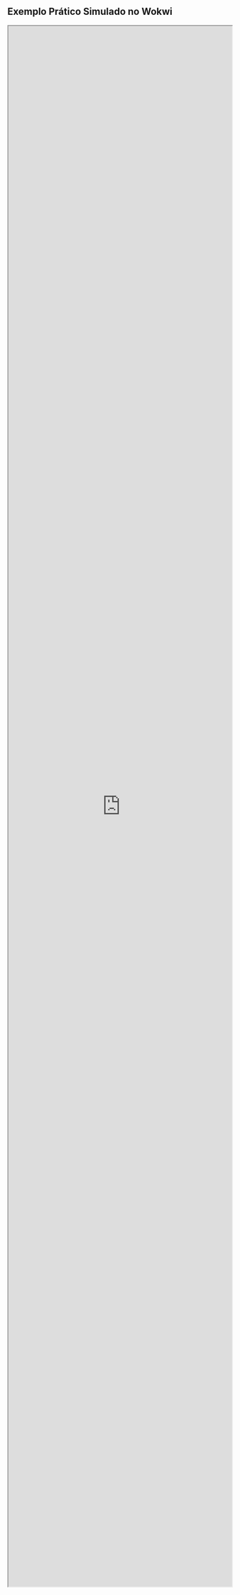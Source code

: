 ## Exemplo Prático Simulado no Wokwi

<iframe src="https://wokwi.com/projects/436727896693441537" width="100%" height="90%"></iframe>
